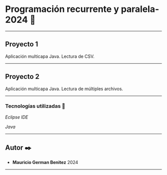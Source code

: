 # Programación recurrente y paralela-2024 🎏

---

## Proyecto 1
Aplicación multicapa Java.
Lectura de CSV.

---

## Proyecto 2
Aplicación multicapa Java.
Lectura de múltiples archivos.

---

### Tecnologías utilizadas 🔧

_Eclipse IDE_

_Java_

---

## Autor ✒️

* **Mauricio German Benitez** 
2024

---


